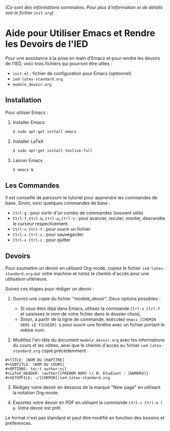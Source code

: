 _(Ce sont des informations sommaires. Pour plus d'information et de détails voir le fichier `init.org`)_

# Aide pour Utiliser Emacs et Rendre les Devoirs de l'IED

Pour une assistance à la prise en main d'Emacs et pour rendre les devoirs de l'IED, voici trois fichiers qui pourront être utiles :

- `init.el` : fichier de configuration pour Emacs (optionnel)
- `ied-latex-standard.org`
- `modele_devoir.org`

## Installation

Pour utiliser Emacs :

1. Installer Emacs
    ```bash
    $ sudo apt-get install emacs
    ``` 
2. Installer LaTeX
    ```bash
    $ sudo apt-get install texlive-full
    ```
3. Lancer Emacs
    ```bash
    $ emacs &
    ```

## Les Commandes

Il est conseillé de parcourir le tutoriel pour apprendre les commandes de base. Sinon, voici quelques commandes de base :

- `Ctrl-g` : pour sortir d'un combo de commandes (souvent utile)
- `Ctrl-f`, `Ctrl-b`, `Ctrl-p`, `Ctrl-n` : pour avancer, reculer, monter, descendre le curseur respectivement.
- `Ctrl-x Ctrl-f` : pour ouvrir un fichier
- `Ctrl-x Ctrl-s` : pour sauvegarder
- `Ctrl-x Ctrl-c` : pour quitter

## Devoirs

Pour soumettre un devoir en utilisant Org-mode, copiez le fichier `ied-latex-standard.org` sur votre machine et notez le chemin d'accès pour une utilisation ultérieure.

Suivez ces étapes pour rédiger un devoir :

1. Ouvrez une copie du fichier "modele_devoir". Deux options possibles :
   - Si vous êtes déjà dans Emacs, utilisez la commande `Ctrl-x Ctrl-f` et saisissez le nom de votre fichier dans le dossier choisi,
   - Sinon, à partir de la ligne de commande, exécutez `emacs [CHEMIN VERS LE FICHIER] &` pour ouvrir une fenêtre avec un fichier portant le même nom.

2. Modifiez l'en-tête du document `modele_devoir.org` avec les informations du cours et les vôtres, ainsi que le chemin d'accès au fichier `ied-latex-standard.org` copié précédemment :

```org-mode
#+TITLE: [NOM DU CHAPITRE]
#+SUBTITLE: [NOM DU COURS]
#+OPTIONS: toc:t author:nil
#+LaTeX_HEADER: \author{[PRENOM NOM] \\ N. Etudiant : [NUMERO]}
#+SETUPFILE: ~/[CHEMIN]/ied-latex-standard.org
```

3. Rédigez votre devoir en dessous de la marque "New page" en utilisant la notation Org-mode.

4. Exportez votre devoir en PDF en utilisant la commande `Ctrl-c Ctrl-e l p`. Votre devoir est prêt.

Le format n'est pas standard et peut être modifié en fonction des besoins et préférences.
